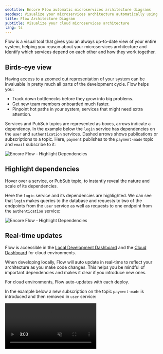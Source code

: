 ```yaml
---
seotitle: Encore Flow automatic microservices architecture diagrams
seodesc: Visualize your microservices architecture automatically using Encore Flow. Get real-time interactive architecture diagrams for your entire application.
title: Flow Architecture Diagram
subtitle: Visualize your cloud microservices architecture
lang: ts
---
```


Flow is a visual tool that gives you an always up-to-date view of your entire system, helping you reason about your
microservices architecture and identify which services depend on each other and how they work together.

## Birds-eye view

Having access to a zoomed out representation of your system can be invaluable in pretty much all parts of the
development cycle. Flow helps you:

* Track down bottlenecks before they grow into big problems.
* Get new team members onboarded much faster.
* Pinpoint hot paths in your system, services that might need extra attention.

Services and PubSub topics are represented as boxes, arrows indicate a dependency. In the example below
the `login` service has dependencies on the `user` and `authentication` services. Dashed arrows shows publications or
subscriptions to a topic. Here, `payment` publishes to the `payment-made` topic and `email` subscribe to it:

<img src="/assets/docs/flow-diagram.png" title="Encore Flow - Highlight Dependencies" />

## Highlight dependencies

Hover over a service, or PubSub topic, to instantly reveal the nature and scale of its dependencies.

Here the `login` service and its dependencies are highlighted. We can see that `login` makes queries to the
database and requests to two of the endpoints from the `user` service as well as requests to one endpoint from
the `authentication` service:

<img src="/assets/docs/flow-highlight.png" title="Encore Flow - Highlight Dependencies" />

## Real-time updates

Flow is accessible in the [Local Development Dashboard](/docs/observability/dev-dash) and the [Cloud Dashboard](https://app.encore.dev) for cloud environments.

When developing locally, Flow will auto update in real-time to reflect your architecture as you
make code changes. This helps you be mindful of important dependencies and makes it clear if you introduce new ones.

For cloud environments, Flow auto-updates with each deploy.

In the example below a new subscription on the topic `payment-made` is introduced and then removed in `user` service:

<video autoPlay playsInline loop controls muted className="w-full h-full">
	<source src="/assets/docs/flow-auto-update.mp4" className="w-full h-full" type="video/mp4" />
</video>
